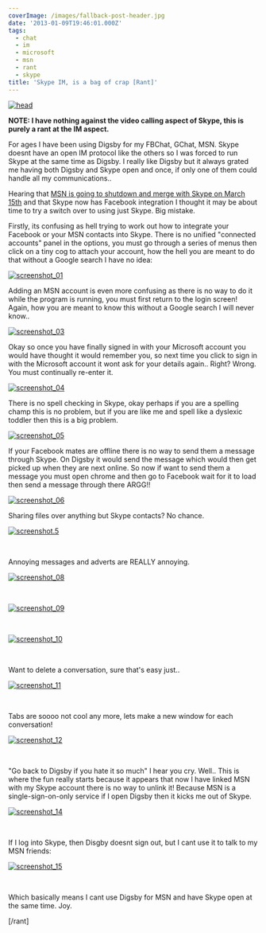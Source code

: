```yaml
---
coverImage: /images/fallback-post-header.jpg
date: '2013-01-09T19:46:01.000Z'
tags:
  - chat
  - im
  - microsoft
  - msn
  - rant
  - skype
title: 'Skype IM, is a bag of crap [Rant]'
---
```


[![head](https://mikecann.co.uk/wp-content/uploads/2013/01/head.png)](https://mikecann.co.uk/misc/skype-im-is-a-bag-of-crap-rant/attachment/head-4/)

**NOTE: I have nothing against the video calling aspect of Skype, this is purely a rant at the IM aspect.**

<!-- more -->

For ages I have been using Digsby for my FBChat, GChat, MSN. Skype doesnt have an open IM protocol like the others so I was forced to run Skype at the same time as Digsby. I really like Digsby but it always grated me having both Digsby and Skype open and once, if only one of them could handle all my communications..

Hearing that [MSN is going to shutdown and merge with Skype on March 15th](https://www.winbeta.org/news/microsoft-confirms-windows-live-messenger-service-retirement-march-15th) and that Skype now has Facebook integration I thought it may be about time to try a switch over to using just Skype. Big mistake.

Firstly, its confusing as hell trying to work out how to integrate your Facebook or your MSN contacts into Skype. There is no unified "connected accounts" panel in the options, you must go through a series of menus then click on a tiny cog to attach your account, how the hell you are meant to do that without a Google search I have no idea:

[![screenshot_01](https://mikecann.co.uk/wp-content/uploads/2013/01/screenshot_01.png)](https://mikecann.co.uk/misc/skype-im-is-a-bag-of-crap-rant/attachment/screenshot_01-8/)

Adding an MSN account is even more confusing as there is no way to do it while the program is running, you must first return to the login screen! Again, how you are meant to know this without a Google search I will never know..

[![screenshot_03](https://mikecann.co.uk/wp-content/uploads/2013/01/screenshot_03.png)](https://mikecann.co.uk/misc/skype-im-is-a-bag-of-crap-rant/attachment/screenshot_03-8/)

Okay so once you have finally signed in with your Microsoft account you would have thought it would remember you, so next time you click to sign in with the Microsoft account it wont ask for your details again.. Right? Wrong. You must continually re-enter it.

[![screenshot_04](https://mikecann.co.uk/wp-content/uploads/2013/01/screenshot_04.png)](https://mikecann.co.uk/misc/skype-im-is-a-bag-of-crap-rant/attachment/screenshot_04-6/)

There is no spell checking in Skype, okay perhaps if you are a spelling champ this is no problem, but if you are like me and spell like a dyslexic toddler then this is a big problem.

[![screenshot_05](https://mikecann.co.uk/wp-content/uploads/2013/01/screenshot_05.png)](https://mikecann.co.uk/misc/skype-im-is-a-bag-of-crap-rant/attachment/screenshot_05-6/)

If your Facebook mates are offline there is no way to send them a message through Skype. On Digsby it would send the message which would then get picked up when they are next online. So now if want to send them a message you must open chrome and then go to Facebook wait for it to load then send a message through there ARGG!!

[![screenshot_06](https://mikecann.co.uk/wp-content/uploads/2013/01/screenshot_06.png)](https://mikecann.co.uk/misc/skype-im-is-a-bag-of-crap-rant/attachment/screenshot_06-5/)

Sharing files over anything but Skype contacts? No chance.

[![screenshot.5](https://mikecann.co.uk/wp-content/uploads/2013/01/screenshot.5.png)](https://mikecann.co.uk/misc/skype-im-is-a-bag-of-crap-rant/attachment/screenshot-5/)

&nbsp;

Annoying messages and adverts are REALLY annoying.

[![screenshot_08](https://mikecann.co.uk/wp-content/uploads/2013/01/screenshot_08.png)](https://mikecann.co.uk/misc/skype-im-is-a-bag-of-crap-rant/attachment/screenshot_08/)

&nbsp;

[![screenshot_09](https://mikecann.co.uk/wp-content/uploads/2013/01/screenshot_09.png)](https://mikecann.co.uk/misc/skype-im-is-a-bag-of-crap-rant/attachment/screenshot_09/)

&nbsp;

[![screenshot_10](https://mikecann.co.uk/wp-content/uploads/2013/01/screenshot_10.png)](https://mikecann.co.uk/misc/skype-im-is-a-bag-of-crap-rant/attachment/screenshot_10-3/)

&nbsp;

Want to delete a conversation, sure that's easy just..

[![screenshot_11](https://mikecann.co.uk/wp-content/uploads/2013/01/screenshot_11.png)](https://mikecann.co.uk/misc/skype-im-is-a-bag-of-crap-rant/attachment/screenshot_11-3/)

&nbsp;

Tabs are soooo not cool any more, lets make a new window for each conversation!

[![screenshot_12](https://mikecann.co.uk/wp-content/uploads/2013/01/screenshot_12.png)](https://mikecann.co.uk/misc/skype-im-is-a-bag-of-crap-rant/attachment/screenshot_12/)

&nbsp;

"Go back to Digsby if you hate it so much" I hear you cry. Well.. This is where the fun really starts because it appears that now I have linked MSN with my Skype account there is no way to unlink it! Because MSN is a single-sign-on-only service if I open Digsby then it kicks me out of Skype.

[![screenshot_14](https://mikecann.co.uk/wp-content/uploads/2013/01/screenshot_14.png)](https://mikecann.co.uk/misc/skype-im-is-a-bag-of-crap-rant/attachment/screenshot_14/)

&nbsp;

If I log into Skype, then Disgby doesnt sign out, but I cant use it to talk to my MSN friends:

[![screenshot_15](https://mikecann.co.uk/wp-content/uploads/2013/01/screenshot_15.png)](https://mikecann.co.uk/misc/skype-im-is-a-bag-of-crap-rant/attachment/screenshot_15/)

&nbsp;

Which basically means I cant use Digsby for MSN and have Skype open at the same time. Joy.

[/rant]
